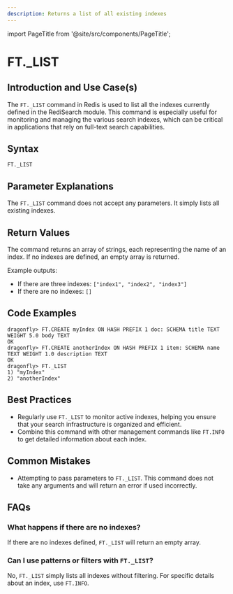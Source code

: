 ```yaml
---
description: Returns a list of all existing indexes
---
```


import PageTitle from '@site/src/components/PageTitle';

# FT.\_LIST

<PageTitle title="Redis FT._LIST Explained (Better Than Official Docs)" />

## Introduction and Use Case(s)

The `FT._LIST` command in Redis is used to list all the indexes currently defined in the RediSearch module. This command is especially useful for monitoring and managing the various search indexes, which can be critical in applications that rely on full-text search capabilities.

## Syntax

```
FT._LIST
```

## Parameter Explanations

The `FT._LIST` command does not accept any parameters. It simply lists all existing indexes.

## Return Values

The command returns an array of strings, each representing the name of an index. If no indexes are defined, an empty array is returned.

Example outputs:

- If there are three indexes: `["index1", "index2", "index3"]`
- If there are no indexes: `[]`

## Code Examples

```cli
dragonfly> FT.CREATE myIndex ON HASH PREFIX 1 doc: SCHEMA title TEXT WEIGHT 5.0 body TEXT
OK
dragonfly> FT.CREATE anotherIndex ON HASH PREFIX 1 item: SCHEMA name TEXT WEIGHT 1.0 description TEXT
OK
dragonfly> FT._LIST
1) "myIndex"
2) "anotherIndex"
```

## Best Practices

- Regularly use `FT._LIST` to monitor active indexes, helping you ensure that your search infrastructure is organized and efficient.
- Combine this command with other management commands like `FT.INFO` to get detailed information about each index.

## Common Mistakes

- Attempting to pass parameters to `FT._LIST`. This command does not take any arguments and will return an error if used incorrectly.

## FAQs

### What happens if there are no indexes?

If there are no indexes defined, `FT._LIST` will return an empty array.

### Can I use patterns or filters with `FT._LIST`?

No, `FT._LIST` simply lists all indexes without filtering. For specific details about an index, use `FT.INFO`.
